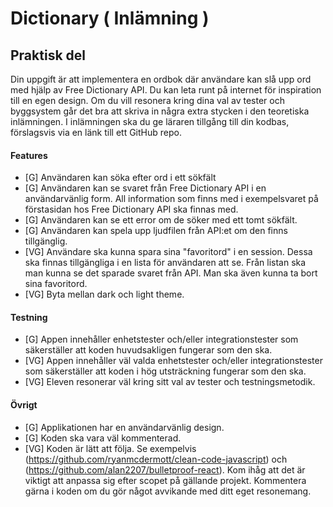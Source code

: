 # Dictionary ( Inlämning )
## Praktisk del

Din uppgift är att implementera en ordbok där användare kan slå upp ord med hjälp av
Free Dictionary API. Du kan leta runt på internet för inspiration till en egen design.
Om du vill resonera kring dina val av tester och byggsystem går det bra att skriva in
några extra stycken i den teoretiska inlämningen. I inlämningen ska du ge läraren
tillgång till din kodbas, förslagsvis via en länk till ett GitHub repo.

#### Features
* [G] Användaren kan söka efter ord i ett sökfält
* [G] Användaren kan se svaret från Free Dictionary API i en användarvänlig form.
All information som finns med i exempelsvaret på förstasidan hos Free
Dictionary API ska finnas med.
* [G] Användaren kan se ett error om de söker med ett tomt sökfält.
* [G] Användaren kan spela upp ljudfilen från API:et om den finns tillgänglig.
* [VG] Användare ska kunna spara sina "favoritord" i en session. Dessa ska finnas
tillgängliga i en lista för användaren att se. Från listan ska man kunna se det
sparade svaret från API. Man ska även kunna ta bort sina favoritord.
* [VG] Byta mellan dark och light theme.

#### Testning
* [G] Appen innehåller enhetstester och/eller integrationstester som säkerställer
att koden huvudsakligen fungerar som den ska.
* [VG] Appen innehåller väl valda enhetstester och/eller integrationstester som
säkerställer att koden i hög utsträckning fungerar som den ska.
* [VG] Eleven resonerar väl kring sitt val av tester och testningsmetodik.

#### Övrigt
* [G] Applikationen har en användarvänlig design.
* [G] Koden ska vara väl kommenterad.
* [VG] Koden är lätt att följa. Se exempelvis
(https://github.com/ryanmcdermott/clean-code-javascript) och
(https://github.com/alan2207/bulletproof-react). Kom ihåg att det är viktigt
att anpassa sig efter scopet på gällande projekt. Kommentera gärna i koden om
du gör något avvikande med ditt eget resonemang.
